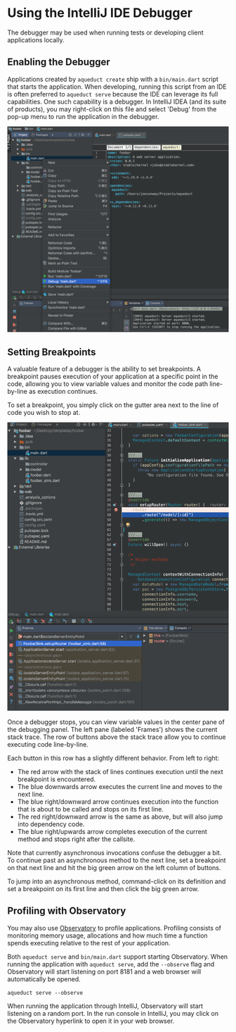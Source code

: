 # Using the IntelliJ IDE Debugger

The debugger may be used when running tests or developing client applications locally.

## Enabling the Debugger

Applications created by `aqueduct create` ship with a `bin/main.dart` script that starts the application. When developing, running this script from an IDE is often preferred to `aqueduct serve` because the IDE can leverage its full capabilities. One such capability is a debugger. In IntelliJ IDEA (and its suite of products), you may right-click on this file and select 'Debug' from the pop-up menu to run the application in the debugger.

![Debugger Screenshot](../img/debugger_screenshot.png)

## Setting Breakpoints

A valuable feature of a debugger is the ability to set breakpoints. A breakpoint pauses execution of your application at a specific point in the code, allowing you to view variable values and monitor the code path line-by-line as execution continues.

To set a breakpoint, you simply click on the gutter area next to the line of code you wish to stop at.

![Debugger Screenshot](../img/breakpoint_screenshot.png)

Once a debugger stops, you can view variable values in the center pane of the debugging panel. The left pane (labeled 'Frames') shows the current stack trace. The row of buttons above the stack trace allow you to continue executing code line-by-line.

Each button in this row has a slightly different behavior. From left to right:

- The red arrow with the stack of lines continues execution until the next breakpoint is encountered.
- The blue downwards arrow executes the current line and moves to the next line.
- The blue right/downward arrow continues execution into the function that is about to be called and stops on its first line.
- The red right/downward arrow is the same as above, but will also jump into dependency code.
- The blue right/upwards arrow completes execution of the current method and stops right after the callsite.

Note that currently asynchronous invocations confuse the debugger a bit. To continue past an asynchronous method to the next line, set a breakpoint on that next line and hit the big green arrow on the left column of buttons.

To jump into an asynchronous method, command-click on its definition and set a breakpoint on its first line and then click the big green arrow.

## Profiling with Observatory

You may also use [Observatory](https://dart-lang.github.io/observatory/) to profile applications. Profiling consists of monitoring memory usage, allocations and how much time a function spends executing relative to the rest of your application.

Both `aqueduct serve` and `bin/main.dart` support starting Observatory. When running the application with `aqueduct serve`, add the `--observe` flag and Observatory will start listening on port 8181 and a web browser will automatically be opened.

```
aqueduct serve --observe
```

When running the application through IntelliJ, Observatory will start listening on a random port. In the run console in IntelliJ, you may click on the Observatory hyperlink to open it in your web browser.
